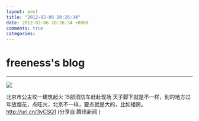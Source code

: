 ```yaml
---
layout: post
title: "2012-02-06 20:26:34"
date: 2012-02-06 20:26:34 +0800
comments: true
categories: 
---
```


# freeness's blog

----------

![](http://okqmqrbgo.bkt.clouddn.com/201202062026341.jpg)

>
北京市公主坟一建筑起火 15部消防车赶赴现场  天子脚下就是不一样，别的地方过年放烟花，点旺火，北京不一样，要点就是大的，比如楼房。  http://url.cn/3yCSQ1  (分享自 腾讯新闻 )
